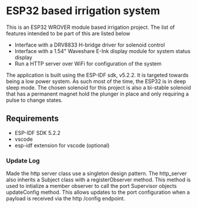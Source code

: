 # ESP32 based irrigation system

This is an ESP32 WROVER module based irrigation project. The list of features intended to be part of this are listed below

- Interface with a DRV8833 H-bridge driver for solenoid control
- Interface with a 1.54" Waveshare E-Ink display module for system status display
- Run a HTTP server over WiFi for configuration of the system


The application is built using the ESP-IDF sdk, v5.2.2. It is targeted towards being a low power system. As such most of the time, the ESP32 is in deep sleep mode. The chosen solenoid for this project is also a bi-stable solenoid that has a permanent magnet hold the plunger in place and only requiring a pulse to change states.

## Requirements
- ESP-IDF SDK 5.2.2
- vscode
- esp-idf extension for vscode (optional)

### Update Log
Made the http server class use a singleton design pattern. The http_server also inherits a Subject class with a registerObserver method. This method is used to intialize a member observer to call the port Supervisor objects updateConfig method. This allows updates to the port configuration when a payload is received via the http /config endpoint.


